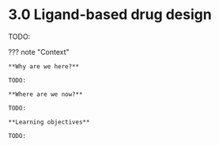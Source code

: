 # 3.0 Ligand-based drug design

TODO:

??? note "Context"

    **Why are we here?**

    TODO:

    **Where are we now?**

    TODO:

    **Learning objectives**

    TODO:
